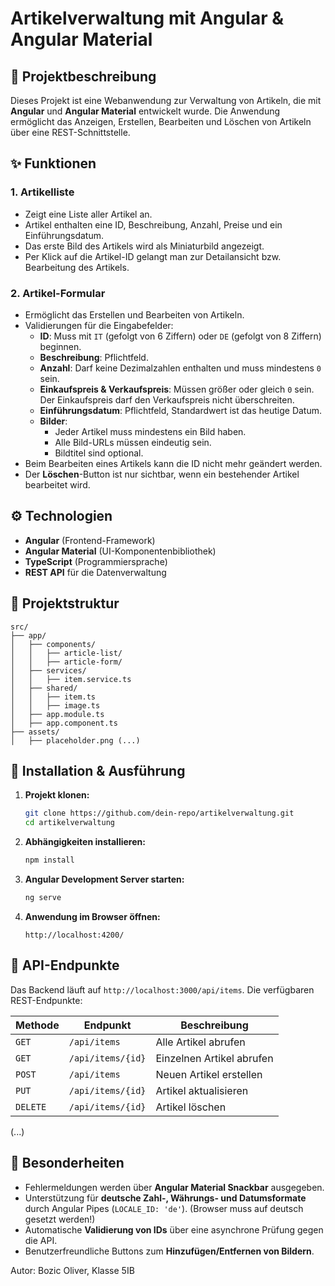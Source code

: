 # Artikelverwaltung mit Angular & Angular Material

## 📌 Projektbeschreibung
Dieses Projekt ist eine Webanwendung zur Verwaltung von Artikeln, die mit **Angular** und **Angular Material** entwickelt wurde. Die Anwendung ermöglicht das Anzeigen, Erstellen, Bearbeiten und Löschen von Artikeln über eine REST-Schnittstelle.

## ✨ Funktionen

### **1. Artikelliste**
- Zeigt eine Liste aller Artikel an.
- Artikel enthalten eine ID, Beschreibung, Anzahl, Preise und ein Einführungsdatum.
- Das erste Bild des Artikels wird als Miniaturbild angezeigt.
- Per Klick auf die Artikel-ID gelangt man zur Detailansicht bzw. Bearbeitung des Artikels.

### **2. Artikel-Formular**
- Ermöglicht das Erstellen und Bearbeiten von Artikeln.
- Validierungen für die Eingabefelder:
  - **ID**: Muss mit `IT` (gefolgt von 6 Ziffern) oder `DE` (gefolgt von 8 Ziffern) beginnen.
  - **Beschreibung**: Pflichtfeld.
  - **Anzahl**: Darf keine Dezimalzahlen enthalten und muss mindestens `0` sein.
  - **Einkaufspreis & Verkaufspreis**: Müssen größer oder gleich `0` sein. Der Einkaufspreis darf den Verkaufspreis nicht überschreiten.
  - **Einführungsdatum**: Pflichtfeld, Standardwert ist das heutige Datum.
  - **Bilder**:
    - Jeder Artikel muss mindestens ein Bild haben.
    - Alle Bild-URLs müssen eindeutig sein.
    - Bildtitel sind optional.
- Beim Bearbeiten eines Artikels kann die ID nicht mehr geändert werden.
- Der **Löschen**-Button ist nur sichtbar, wenn ein bestehender Artikel bearbeitet wird.

## ⚙️ Technologien
- **Angular** (Frontend-Framework)
- **Angular Material** (UI-Komponentenbibliothek)
- **TypeScript** (Programmiersprache)
- **REST API** für die Datenverwaltung

## 📂 Projektstruktur
```
src/
├── app/
│   ├── components/
│   │   ├── article-list/
│   │   ├── article-form/
│   ├── services/
│   │   ├── item.service.ts
│   ├── shared/
│   │   ├── item.ts
│   │   ├── image.ts
│   ├── app.module.ts
│   ├── app.component.ts
├── assets/
│   ├── placeholder.png (...)
```

## 🔧 Installation & Ausführung
1. **Projekt klonen:**
   ```bash
   git clone https://github.com/dein-repo/artikelverwaltung.git
   cd artikelverwaltung
   ```
2. **Abhängigkeiten installieren:**
   ```bash
   npm install
   ```
3. **Angular Development Server starten:**
   ```bash
   ng serve
   ```
4. **Anwendung im Browser öffnen:**
   ```
   http://localhost:4200/
   ```

## 🚀 API-Endpunkte
Das Backend läuft auf `http://localhost:3000/api/items`. Die verfügbaren REST-Endpunkte:

| Methode | Endpunkt                 | Beschreibung |
|---------|--------------------------|-------------|
| `GET`   | `/api/items`             | Alle Artikel abrufen |
| `GET`   | `/api/items/{id}`        | Einzelnen Artikel abrufen |
| `POST`  | `/api/items`             | Neuen Artikel erstellen |
| `PUT`   | `/api/items/{id}`        | Artikel aktualisieren |
| `DELETE`| `/api/items/{id}`        | Artikel löschen |
(...)

## 📌 Besonderheiten
- Fehlermeldungen werden über **Angular Material Snackbar** ausgegeben.
- Unterstützung für **deutsche Zahl-, Währungs- und Datumsformate** durch Angular Pipes (`LOCALE_ID: 'de'`). (Browser muss auf deutsch gesetzt werden!)
- Automatische **Validierung von IDs** über eine asynchrone Prüfung gegen die API.
- Benutzerfreundliche Buttons zum **Hinzufügen/Entfernen von Bildern**.

Autor:
Bozic Oliver, Klasse 5IB
